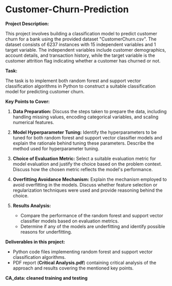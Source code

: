 # Customer-Churn-Prediction

**Project Description:**

This project involves building a classification model to predict customer churn for a bank using the provided dataset "CustomerChurn.csv". The dataset consists of 6237 instances with 15 independent variables and 1 target variable. The independent variables include customer demographics, account details, and transaction history, while the target variable is the customer attrition flag indicating whether a customer has churned or not.

**Task:**

The task is to implement both random forest and support vector classification algorithms in Python to construct a suitable classification model for predicting customer churn. <!-- Alongside providing the Python code file, a critical analysis of the approach and results is required in a PDF report. -->

**Key Points to Cover:**

1. **Data Preparation:** Discuss the steps taken to prepare the data, including handling missing values, encoding categorical variables, and scaling numerical features.

2. **Model Hyperparameter Tuning:** Identify the hyperparameters to be tuned for both random forest and support vector classifier models and explain the rationale behind tuning these parameters. Describe the method used for hyperparameter tuning.

3. **Choice of Evaluation Metric:** Select a suitable evaluation metric for model evaluation and justify the choice based on the problem context. Discuss how the chosen metric reflects the model's performance.

4. **Overfitting Avoidance Mechanism:** Explain the mechanism employed to avoid overfitting in the models. Discuss whether feature selection or regularization techniques were used and provide reasoning behind the choice.

5. **Results Analysis:**
   - Compare the performance of the random forest and support vector classifier models based on evaluation metrics.
   - Determine if any of the models are underfitting and identify possible reasons for underfitting.

**Deliverables in this project:**

- Python code files implementing random forest and support vector classification algorithms.
- PDF report (**Critical Analysis.pdf**) containing critical analysis of the approach and results covering the mentioned key points.

**CA_data: cleaned training and testing**
